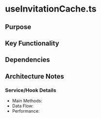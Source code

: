 # useInvitationCache.ts

## Purpose

## Key Functionality

## Dependencies

## Architecture Notes

### Service/Hook Details
- Main Methods: 
- Data Flow: 
- Performance: 
